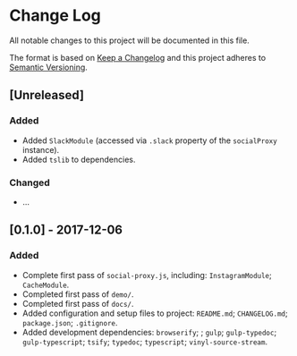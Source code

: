 # Change Log
All notable changes to this project will be documented in this file.

The format is based on [Keep a Changelog](http://keepachangelog.com/) and this project adheres to [Semantic Versioning](http://semver.org/).

## [Unreleased]
### Added
- Added `SlackModule` (accessed via `.slack` property of the `socialProxy` instance).
- Added `tslib` to dependencies.

### Changed
- ...

## [0.1.0] - 2017-12-06
### Added
- Complete first pass of `social-proxy.js`, including: `InstagramModule`; `CacheModule`.
- Completed first pass of `demo/`.
- Completed first pass of `docs/`.
- Added configuration and setup files to project: `README.md`; `CHANGELOG.md`; `package.json`; `.gitignore`.
- Added development dependencies: `browserify`; ; `gulp`; `gulp-typedoc`; `gulp-typescript`; `tsify`; `typedoc`; `typescript`; `vinyl-source-stream`.
